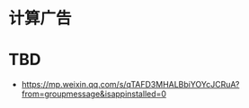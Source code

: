 # 计算广告

# TBD

- https://mp.weixin.qq.com/s/qTAFD3MHALBbiYOYcJCRuA?from=groupmessage&isappinstalled=0
